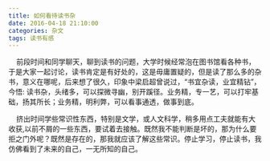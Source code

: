 ```yaml
---
title: 如何看待读书杂
date: 2016-04-18 21:10:00
categories: 杂文
tags: 读书有感
---
```


&nbsp;&nbsp;&nbsp;&nbsp;前段时间和同学聊天，聊到读书的问题，大学时候经常泡在图书馆看各种书，于是大家一起讨论，读书肯定是有好处的，这是毋庸置疑的，但是读了那么多的杂书，意义在哪呢，后来想了很久，<!--more-->印象中梁启超曾说过，“书宜杂读，业宜精钻”，今悟: 读书杂，头绪多，可以探微寻幽，别开蹊径。业务精，专一艺，可以打牢基础，扬其所长；业务精，明利弊，可以看事通透，做事到底。


&nbsp;&nbsp;&nbsp;&nbsp;挤出时间学些常识性东西，特别是文学，或人文科学，稍多用点工夫就能有大收获,以前不屑的一些东西，要试着去接触。既然我不能判断是坏的，那为什么要拒之门外呢？既然是存在的，那我就应该了解这些常识。停止学习，停止读书，我仿佛看到了未来的自己，一无所知的自己。




